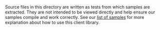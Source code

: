 Source files in this directory are written as tests from which samples are extracted.
They are not intended to be viewed directly and help ensure our samples compile and work correctly.
See our [list of samples](https://github.com/Azure/azure-sdk-for-net/tree/main/sdk/contentsafety/Azure.AI.ContentSafety/samples) for more explanation about how to use this client library.
